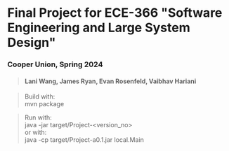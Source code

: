 # Final Project for ECE-366 "Software Engineering and Large System Design"
### Cooper Union, Spring 2024
> #### Lani Wang, James Ryan, Evan Rosenfeld, Vaibhav Hariani

> Build with:   <br>
> mvn package

> Run with:     <br>
> java -jar target/Project-<version_no>     <br>
> or with:      <br>
> java -cp target/Project-a0.1.jar local.Main
> 
